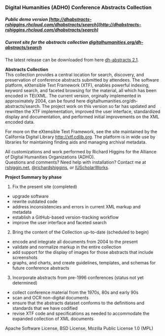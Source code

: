 ### Digital Humanities (ADHO) Conference Abstracts Collection  

##### Public demo version [http://dhabstracts-rshiggins.rhcloud.com/dhabstracts/search](http://dhabstracts-rshiggins.rhcloud.com/dhabstracts/search)     
##### Current site for the abstracts collection [digitalhumanities.org/dh-abstracts/search](http://digitalhumanities.org/dh-abstracts/search)

The latest release can be downloaded from here [dh-abstracts 2.1](https://github.com/rshiggin/dh-abstracts/releases/tag/2.1).     

__Abstracts Collection__    
This collection provides a central location for search, discovery, and preservation of conference abstracts submitted by attendees. The software platform, eXtensible Text Framework (XTF), enables powerful indexing, keyword search, and faceted browsing for the material, all which has been encoded in TEI/XML. The current version, orginally implemented in approximately 2004, can be found here digitalhumanities.org/dh-abstracts/search. The project work on this version so far has updated and rewritten the XTF implementation, improved the user interface, standardized display and documentation, and performed initial improvements on the XML encoded data.

For more on the eXtensible Text Framework, see the site maintained by the California Digital Library http://xtf.cdlib.org. The platform is in wide use by libraries for maintaining finding aids and managing archival metadata.
  
All customizations and work performed by Richard Higgins for the Alliance of Digital Humanities Organizations (ADHO).     
Questions and comments? Need help with installation? Contact me at [rshiggin.net](http://www.rshiggins.net),  [@richardshiggins](https://twitter.com/richardshiggins), or [IUScholarWorks](https://scholarworks.iu.edu/people). 

__Project Summary by phase__

1. Fix the present site (completed)       
  * upgrade software  
  * rewrite outdated code    
  * address inconsistencies and errors in current XML markup and metadata    
  * establish a GitHub-based version-tracking workflow   
  * improve the user interface and faceted search

2. Bring the content of the Collection up-to-date  (scheduled to begin)
  * encode and integrate all documents from 2004 to the present   
  * validate and normalize markup in the entire collection
  * add support for the display of images for those abstracts that include screenshots  
  * graphs, and charts, and create guidelines, templates, and schemas for future conference abstracts

3. Incorporate abstracts from pre-1996 conferences (status not yet determined)   
  * collect conference material from the 1970s, 80s and early 90s
  * scan and OCR non-digital documents   
  * ensure that the abstracts dataset conforms to the definitions and standards that we have codified    
  * revise XTF code and specifications as needed to accommodate the expanded collection of XML documents  


Apache Software License, BSD License, Mozilla Public License 1.0 (MPL)
